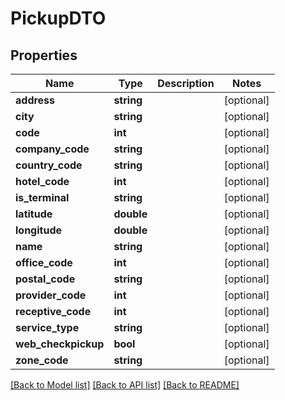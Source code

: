 # PickupDTO

## Properties
Name | Type | Description | Notes
------------ | ------------- | ------------- | -------------
**address** | **string** |  | [optional] 
**city** | **string** |  | [optional] 
**code** | **int** |  | [optional] 
**company_code** | **string** |  | [optional] 
**country_code** | **string** |  | [optional] 
**hotel_code** | **int** |  | [optional] 
**is_terminal** | **string** |  | [optional] 
**latitude** | **double** |  | [optional] 
**longitude** | **double** |  | [optional] 
**name** | **string** |  | [optional] 
**office_code** | **int** |  | [optional] 
**postal_code** | **string** |  | [optional] 
**provider_code** | **int** |  | [optional] 
**receptive_code** | **int** |  | [optional] 
**service_type** | **string** |  | [optional] 
**web_checkpickup** | **bool** |  | [optional] 
**zone_code** | **string** |  | [optional] 

[[Back to Model list]](../../README.md#documentation-for-models) [[Back to API list]](../../README.md#documentation-for-api-endpoints) [[Back to README]](../../README.md)

